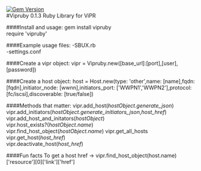 [![Gem Version](https://badge.fury.io/rb/vipruby.svg)](http://badge.fury.io/rb/vipruby)  
#Vipruby 0.1.3
Ruby Library for ViPR  

####Install and usage:
gem install vipruby  
require 'vipruby'  


####Example usage files:
-SBUX.rb  
-settings.conf  


####Create a vipr object:
    vipr = Vipruby.new([base_url]:[port],[user],[password])

####Create a host object:
	host = Host.new(type: 'other',name: [name],fqdn: [fqdn],initiator_node: [wwnn],initiators_port: ['WWPN1','WWPN2'],protocol: [fc/iscsi],discoverable: [true/false])

####Methods that matter:
vipr.add_host(*hostObject.generate_json*)  
vipr.add_initiators(*hostObject.generate_initiators_json*,*host_href*)  
vipr.add_host_and_initators(*hostObject*)  
vipr.host_exists?(*hostObject.name*)  
vipr.find_host_object(*hostObject.name*)
vipr.get_all_hosts  
vipr.get_host(*host_href*)  
vipr.deactivate_host(*host_href*)  

####Fun facts
To get a host href -> vipr.find_host_object(host.name)['resource'][0]['link']['href']
